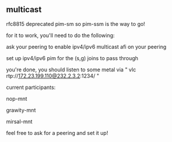 ## multicast

rfc8815 deprecated pim-sm so pim-ssm is the way to go!

for it to work, you'll need to do the following:

ask your peering to enable ipv4/ipv6 multicast afi on your peering

set up ipv4/ipv6 pim for the (s,g) joins to pass through

you're done, you should listen to some metal via " vlc rtp://172.23.199.110@232.2.3.2:1234/ "

current participants:

nop-mnt

grawity-mnt

mirsal-mnt


feel free to ask for a peering and set it up!
